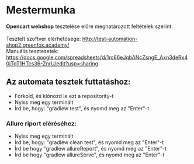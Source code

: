 # Mestermunka <br />

**Opencart webshop** tesztelése előre meghatározott feltételek szerint. <br />
<br />Tesztelt szoftver elérhetősége: http://test-automation-shop2.greenfox.academy/ <br />
Manuális tesztesetek: https://docs.google.com/spreadsheets/d/1rc66eJqbANcZsngE_Axn3deRx40jTqT1HTcs36-ZnrU/edit?usp=sharing

## Az automata tesztek futtatáshoz:
- Forkold, és klónozd le ezt a repositority-t
- Nyiss meg egy terminált
- Írd be, hogy: "gradlew test", és nyomd meg az "Enter"-t

### Allure riport eléréséhez:
- Nyiss meg egy terminált
- Írd be, hogy: "gradlew clean test", és nyomd meg az "Enter"-t
- Írd be hogy "gradlew allureReport", és nyomd meg az "Enter"-t
- Írd be hogy "gradlew allureServe", és nyomd meg az "Enter"-t


